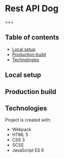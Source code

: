 # Rest API Dog



===

## Table of contents
* [Local setup](#Local-setup)
* [Production-build](#Production-build)
* [Technologies](#technologies)


## Local setup


## Production build


## Technologies
Project is created with:
* Webpack 
* HTML 5
* CSS 3
* SCSS
* JavaScript ES 6


